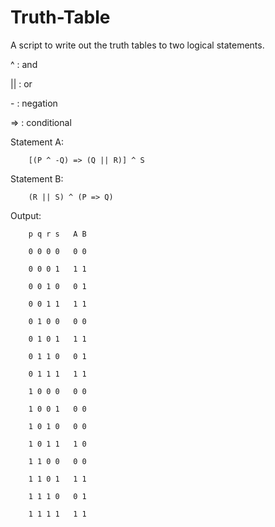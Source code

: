 # Truth-Table
A script to write out the truth tables to two logical statements.

^ : and

|| : or

\- : negation

=> : conditional

Statement A:

        [(P ^ -Q) => (Q || R)] ^ S

Statement B:

        (R || S) ^ (P => Q)




Output:

        p q r s   A B

        0 0 0 0   0 0

        0 0 0 1   1 1

        0 0 1 0   0 1

        0 0 1 1   1 1

        0 1 0 0   0 0

        0 1 0 1   1 1

        0 1 1 0   0 1

        0 1 1 1   1 1

        1 0 0 0   0 0

        1 0 0 1   0 0

        1 0 1 0   0 0

        1 0 1 1   1 0

        1 1 0 0   0 0

        1 1 0 1   1 1

        1 1 1 0   0 1

        1 1 1 1   1 1
